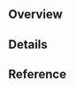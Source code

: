 ## Overview

## Details

## Reference

<!-- Optional

---
<details><summary>Japanese</summary>

</details>

-->

